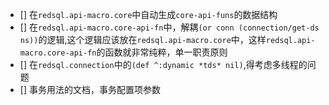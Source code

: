 - [] 在`redsql.api-macro.core`中自动生成`core-api-funs`的数据结构
- [] 在`redsql.api-macro.core-api-fn`中，解耦`(or conn (connection/get-ds ns))`的逻辑,这个逻辑应该放在`redsql.api-macro.core`中，这样`redsql.api-macro.core-api-fn`的函数就非常纯粹，单一职责原则
- [] 在`redsql.connection`中的`(def ^:dynamic *tds* nil)`,得考虑多线程的问题
- [] 事务用法的文档，事务配置项参数
